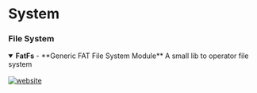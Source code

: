 # System



### File System

<details open>
<summary style="margin-bottom: 16px"><strong>FatFs</strong> - **Generic FAT File System Module** A small lib to operator file system</summary>

[![website](https://img.shields.io/badge/website-home-yellowgreen?style=flat-square)](http://elm-chan.org/fsw/ff/00index_e.html)


</details>
